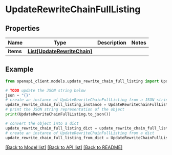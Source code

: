 # UpdateRewriteChainFullListing


## Properties

Name | Type | Description | Notes
------------ | ------------- | ------------- | -------------
**items** | [**List[UpdateRewriteChain]**](UpdateRewriteChain.md) |  | 

## Example

```python
from openapi_client.models.update_rewrite_chain_full_listing import UpdateRewriteChainFullListing

# TODO update the JSON string below
json = "{}"
# create an instance of UpdateRewriteChainFullListing from a JSON string
update_rewrite_chain_full_listing_instance = UpdateRewriteChainFullListing.from_json(json)
# print the JSON string representation of the object
print(UpdateRewriteChainFullListing.to_json())

# convert the object into a dict
update_rewrite_chain_full_listing_dict = update_rewrite_chain_full_listing_instance.to_dict()
# create an instance of UpdateRewriteChainFullListing from a dict
update_rewrite_chain_full_listing_from_dict = UpdateRewriteChainFullListing.from_dict(update_rewrite_chain_full_listing_dict)
```
[[Back to Model list]](../README.md#documentation-for-models) [[Back to API list]](../README.md#documentation-for-api-endpoints) [[Back to README]](../README.md)



